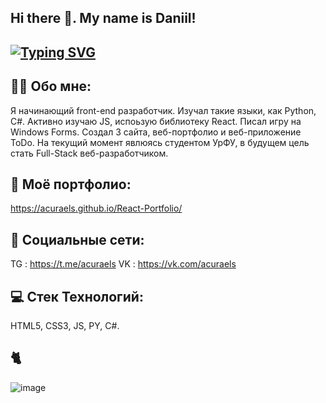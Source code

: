 ## Hi there 👋. My name is Daniil!

## [![Typing SVG](https://readme-typing-svg.demolab.com/?lines=Front-end+developer;Using+React+framework)](https://git.io/typing-svg)

## 👨‍💻 Обо мне:
Я начинающий front-end разработчик. Изучал такие языки, как Python, C#. Активно изучаю JS, испоьзую библиотеку React. Писал игру на Windows Forms. Создал 3 сайта, веб-портфолио и веб-приложение ToDo. На текущий момент явлюясь студентом УрФУ, в будущем цель стать Full-Stack веб-разработчиком.

## 💼 Моё портфолио:
https://acuraels.github.io/React-Portfolio/

## 📝 Социальные сети:
TG : https://t.me/acuraels
VK : https://vk.com/acuraels

## 💻 Стек Технологий:
HTML5, CSS3, JS, PY, C#.

## 🐈
![image](https://github.com/user-attachments/assets/b6677f72-ccc3-4af7-8430-d01fd42a09be)
<!--
**acuraels/acuraels** is a ✨ _special_ ✨ repository because its `README.md` (this file) appears on your GitHub profile.

Here are some ideas to get you started:

- 🔭 I’m currently working on ...
- 🌱 I’m currently learning ...
- 👯 I’m looking to collaborate on ...
- 🤔 I’m looking for help with ...
- 💬 Ask me about ...
- 📫 How to reach me: ...
- 😄 Pronouns: ...
- ⚡ Fun fact: ...
-->
